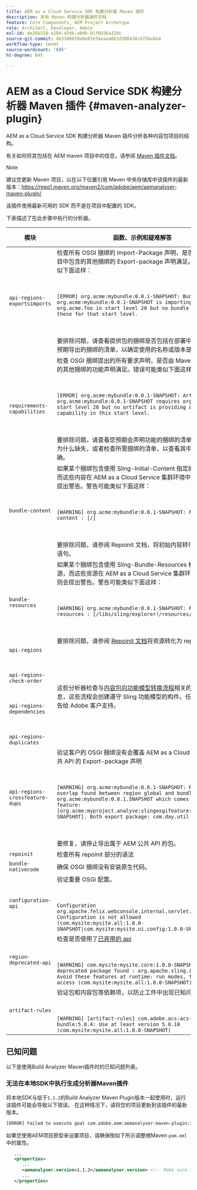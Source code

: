 ```yaml
---
title: AEM as a Cloud Service SDK 构建分析器 Maven 插件
description: 本地 Maven 构建分析器插件文档
feature: Core Components, AEM Project Archetype
role: Architect, Developer, Admin
exl-id: de26b310-a294-42d6-a0db-91f6036a328c
source-git-commit: db33866f0a9e87e34eaaa061d308438c6f5bebb4
workflow-type: tm+mt
source-wordcount: '605'
ht-degree: 84%

---
```


# AEM as a Cloud Service SDK 构建分析器 Maven 插件 {#maven-analyzer-plugin}

AEM as a Cloud Service SDK 构建分析器 Maven 插件分析各种内容包项目的结构。

有关如何将其包括在 AEM maven 项目中的信息，请参阅 [Maven 插件文档](https://github.com/adobe/aemanalyser-maven-plugin/blob/main/aemanalyser-maven-plugin/README.md)。

>[!NOTE]
>
>建议您更新 Maven 项目，以在以下位置引用 Maven 中央存储库中该插件的最新版本：https://repo1.maven.org/maven2/com/adobe/aem/aemanalyser-maven-plugin/

该插件使用最新可用的 SDK 而不是在项目中配置的 SDK。

下表描述了在此步骤中执行的分析器。<!-- Note that some are executed in the local SDK, while others are only executed during the Cloud Manager pipeline deployment. -->

| 模块 | 函数、示例和疑难解答 | 本地 SDK | Cloud Manager |
|---|---|---|---|
| `api-regions-exportsimports` | 检查所有 OSGI 捆绑的 Import-Package 声明，是否由 Maven 项目中包含的其他捆绑的 Export-package 声明满足。错误可能类似下面这样： <p> </p> `[ERROR] org.acme:mybundle:0.0.1-SNAPSHOT: Bundle org.acme:mybundle:0.0.1-SNAPSHOT is importing package(s) org.acme.foo in start level 20 but no bundle is exporting these for that start level.`<p> </p>要排除问题，请查看提供包的捆绑是否包括在部署中，或者查看您预期导出的捆绑的清单，以确定使用的名称或版本是否有错。 | 是 | 是 |
| `requirements-capabilities` | 检查 OSGI 捆绑提出的所有要求声明，是否由 Maven 项目中包含的其他捆绑的功能声明满足。错误可能类似下面这样： <p> </p> `[ERROR] org.acme:mybundle:0.0.1-SNAPSHOT: Artifact org.acme:mybundle:0.0.1-SNAPSHOT requires org.foo.bar in start level 20 but no artifact is providing a matching capability in this start level.`<p> </p> 要排除问题，请查看您预期会声明功能的捆绑的清单，以确定捆绑为什么缺失，或者检查所需捆绑的清单，以查看其中的要求是否正确。 | 是 | 是 |
| `bundle-content` | 如果某个捆绑包含使用 Sling-Initial-Content 指定的初始内容，而这些内容在 AEM as a Cloud Service 集群环境中有问题，则会提出警告。警告可能类似下面这样： <p> </p> `[WARNING] org.acme:mybundle:0.0.1-SNAPSHOT: Found initial content : [/]` <p> </p>要排除问题，请参阅 Repoinit 文档，将初始内容转化为 repoinit 语句。 | 是 | 是 |
| `bundle-resources` | 如果某个捆绑包含使用 Sling-Bundle-Resources 标头指定的资源，而这些资源在 AEM as a Cloud Service 集群环境中有问题，则会提出警告。警告可能类似下面这样：<p> </p> `[WARNING] org.acme:mybundle:0.0.1-SNAPSHOT: Found bundle resources : [/libs/sling/explorer!/resources/explorer]`<p> </p> 要排除问题，请参阅 [Repoinit 文档](https://experienceleague.adobe.com/docs/experience-manager-cloud-service/implementing/developing/aem-project-content-package-structure.html?lang=en#repo-init)将资源转化为 repoinit 语句。 | 是 | 是 |
| `api-regions`<p> </p>`api-regions-check-order`<p> </p>`api-regions-dependencies`<p> </p>`api-regions-duplicates` | 这些分析器检查与[内容包向功能模型转换流程](https://experienceleague.adobe.com/docs/experience-manager-cloud-service/implementing/deploying/overview.html?lang=en#deploying)相关的一些详细信息，这些流程会创建遵守 Sling 功能模型的构件。任何错误都应报告给 Adobe 客户支持。 | 是 | 是 |
| `api-regions-crossfeature-dups` | 验证客户的 OSGI 捆绑没有会覆盖 AEM as a Cloud Service 的公共 API 的 Export-package 声明<p> </p>`[WARNING] org.acme:mybundle:0.0.1-SNAPSHOT: Package overlap found between region global and bundle org.acme:mybundle:0.0.1.SNAPSHOT which comes from feature: [org.acme:myproject.analyse:slingosgifeature:0.0.1-SNAPSHOT]. Both export package: com.day.util`<p> </p>要修复，请停止导出属于 AEM 公共 API 的包。 | 是 | 是 |
| `repoinit` | 检查所有 repoinit 部分的语法 | 是 | 是 |
| `bundle-nativecode` | 确保 OSGI 捆绑没有安装原生代码。 | 是 | 是 |
| `configuration-api` | 验证重要 OSGi 配置。 <p> </p> `Configuration org.apache.felix.webconsole.internal.servlet.OsgiManager: Configuration is not allowed (com.mysite:mysite.all:1.0.0-SNAPSHOT\|com.mysite:mysite.ui.config:1.0.0-SNAPSHOT)` | 是 | 是 |
| `region-deprecated-api` | 检查是否使用了[已弃用的 api](https://experienceleague.adobe.com/docs/experience-manager-cloud-service/release-notes/deprecated-apis.html) <p> </p>`[WARNING] com.mysite:mysite.core:1.0.0-SNAPSHOT: Usage of deprecated package found : org.apache.sling.settings : Avoid these features at runtime: run modes, file system access (com.mysite:mysite.all:1.0.0-SNAPSHOT)` | 是 | 是 |
| `artifact-rules` | 验证包和内容包等依赖项，以防止工件中出现已知问题。<p> </p>`[WARNING] [artifact-rules] com.adobe.acs:acs-aem-commons-bundle:5.0.4: Use at least version 5.0.10 (com.mysite:mysite.all:1.0.0-SNAPSHOT)` | 是 | 是 |

## 已知问题

以下是使用Build Analyzer Maven插件时的已知问题列表。

### 无法在本地SDK中执行生成分析器Maven插件

将本地SDK与低于`1.1.2`的Build Analyzer Maven Plugin版本一起使用时，运行该插件可能会导致以下错误。 在这种情况下，请将您的项目更新到该插件的最新版本。

```txt
[ERROR] Failed to execute goal com.adobe.aem:aemanalyser-maven-plugin:1.1.0:analyse (default-analyse) on project mysite.analyse: Execution default-analyse of goal com.adobe.aem:aemanalyser-maven-plugin:1.1.0:analyse failed: arraycopy: source index -1 out of bounds for char[65536] -> [Help 1]
```

如果您使用AEM项目原型来设置项目，请确保按如下所示调整根Maven `pom.xml`中的属性。

```xml
   ...
   <properties>
      ...
      <aemanalyser.version>1.1.2</aemanalyser.version> <!-- Make sure to use the latest release -->
      ...
   </properties>
```
